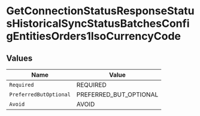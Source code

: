 # GetConnectionStatusResponseStatusHistoricalSyncStatusBatchesConfigEntitiesOrders1IsoCurrencyCode


## Values

| Name                   | Value                  |
| ---------------------- | ---------------------- |
| `Required`             | REQUIRED               |
| `PreferredButOptional` | PREFERRED_BUT_OPTIONAL |
| `Avoid`                | AVOID                  |